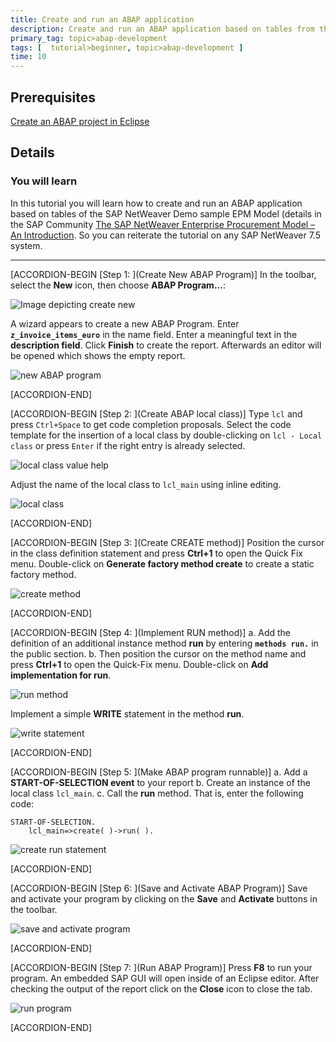```yaml
---
title: Create and run an ABAP application
description: Create and run an ABAP application based on tables from the sample EPM data model.
primary_tag: topic>abap-development
tags: [  tutorial>beginner, topic>abap-development ]
time: 10
---
```


## Prerequisites  
[Create an ABAP project in Eclipse](https://developers.sap.com/tutorials/abap-create-project.html)

## Details
### You will learn  
In this tutorial you will learn how to create and run an ABAP application based on tables of the SAP NetWeaver Demo sample EPM Model (details in the SAP Community [The SAP NetWeaver Enterprise Procurement Model – An Introduction](https://archive.sap.com/documents/docs/DOC-31458). So you can reiterate the tutorial on any SAP NetWeaver 7.5 system.  


---

[ACCORDION-BEGIN [Step 1: ](Create New ABAP Program)]
In the toolbar, select the **New** icon, then choose **ABAP Program...**:

![Image depicting create new](abap03-1a.png)

A wizard appears to create a new ABAP Program. Enter **`z_invoice_items_euro`** in the name field. Enter a meaningful text in the **description field**. Click **Finish** to create the report.
Afterwards an editor will be opened which shows the empty report.

![new ABAP program](abap-03-2.png)


[ACCORDION-END]

[ACCORDION-BEGIN [Step 2: ](Create ABAP local class)]
Type `lcl` and press `Ctrl+Space` to get code completion proposals. Select the code template for the insertion of a local class by double-clicking on `lcl - Local class` or press `Enter` if the right entry is already selected.

![local class value help](abap-03-3.png)

Adjust the name of the local class to `lcl_main` using inline editing.

![local class](abap-03-4.png)


[ACCORDION-END]


[ACCORDION-BEGIN [Step 3: ](Create CREATE method)]
Position the cursor in the class definition statement and press **Ctrl+1** to open the Quick Fix menu. Double-click on **Generate factory method create** to create a static factory method.

![create method](abap-03-5.png)


[ACCORDION-END]

[ACCORDION-BEGIN [Step 4: ](Implement RUN method)]
a. Add the definition of an additional instance method **run** by entering **`methods run.`** in the public section.
b. Then position the cursor on the method name and press **Ctrl+1** to open the Quick-Fix menu. Double-click on **Add implementation for run**.

![run method](abap-03-6.png)

Implement a simple **WRITE** statement in the method **run**.

![write statement](abap-03-7.png)


[ACCORDION-END]

[ACCORDION-BEGIN [Step 5: ](Make ABAP program runnable)]
a. Add a **START-OF-SELECTION event** to your report
b. Create an instance of the local class `lcl_main`.
c. Call the **run** method.
That is, enter the following code:

```ABAP
START-OF-SELECTION.
    lcl_main=>create( )->run( ).
```

![create run statement](abap-03-8.png)


[ACCORDION-END]

[ACCORDION-BEGIN [Step 6: ](Save and Activate ABAP Program)]
Save and activate your program by clicking on the **Save** and **Activate** buttons in the toolbar.

![save and activate program](abap-03-9.png)


[ACCORDION-END]

[ACCORDION-BEGIN [Step 7: ](Run ABAP Program)]
Press **F8** to run your program. An embedded SAP GUI will open inside of an Eclipse editor. After checking the output of the report click on the **Close** icon   to close the tab.

![run program](abap-03-10.png)


[ACCORDION-END]
